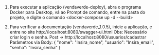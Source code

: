 1. Para executar a aplicação (vendaverde-deploy), abra o programa Docker para Desktop,  vá ao Prompt de comando, entre na pasta do projeto, e digite o comando <docker-compose up -d --build>
  
2. Para verificar a documentação (vendaverde_1.0.5), inicie a aplicação, e entre no site http://localhost:8080/swagger-ui.html
Obs: Necessário criar login e senha. 
Post -> http://localhost:8080/usuarios/cadastrar
Parâmetros via Body:
{
"nome": "Insira_nome",
"usuario": "Insira_email",
"senha": "Insira_senha"
}
  
 
